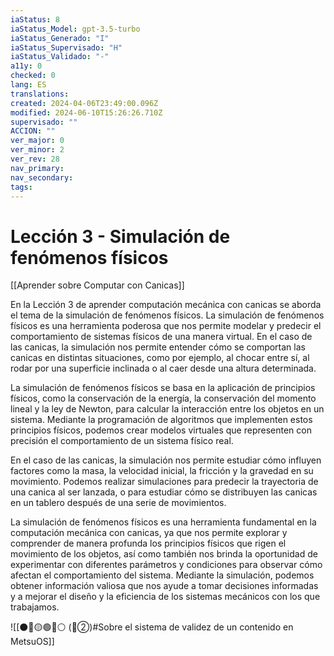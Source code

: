 ```yaml
---
iaStatus: 8
iaStatus_Model: gpt-3.5-turbo
iaStatus_Generado: "I"
iaStatus_Supervisado: "H"
iaStatus_Validado: "-"
a11y: 0
checked: 0
lang: ES
translations: 
created: 2024-04-06T23:49:00.096Z
modified: 2024-06-10T15:26:26.710Z
supervisado: ""
ACCION: ""
ver_major: 0
ver_minor: 2
ver_rev: 28
nav_primary: 
nav_secondary: 
tags:
---
```

# Lección 3 - Simulación de fenómenos físicos

[[Aprender sobre Computar con Canicas]]

En la Lección 3 de aprender computación mecánica con canicas se aborda el tema de la simulación de fenómenos físicos. La simulación de fenómenos físicos es una herramienta poderosa que nos permite modelar y predecir el comportamiento de sistemas físicos de una manera virtual. En el caso de las canicas, la simulación nos permite entender cómo se comportan las canicas en distintas situaciones, como por ejemplo, al chocar entre sí, al rodar por una superficie inclinada o al caer desde una altura determinada.

La simulación de fenómenos físicos se basa en la aplicación de principios físicos, como la conservación de la energía, la conservación del momento lineal y la ley de Newton, para calcular la interacción entre los objetos en un sistema. Mediante la programación de algoritmos que implementen estos principios físicos, podemos crear modelos virtuales que representen con precisión el comportamiento de un sistema físico real.

En el caso de las canicas, la simulación nos permite estudiar cómo influyen factores como la masa, la velocidad inicial, la fricción y la gravedad en su movimiento. Podemos realizar simulaciones para predecir la trayectoria de una canica al ser lanzada, o para estudiar cómo se distribuyen las canicas en un tablero después de una serie de movimientos.

La simulación de fenómenos físicos es una herramienta fundamental en la computación mecánica con canicas, ya que nos permite explorar y comprender de manera profunda los principios físicos que rigen el movimiento de los objetos, así como también nos brinda la oportunidad de experimentar con diferentes parámetros y condiciones para observar cómo afectan el comportamiento del sistema. Mediante la simulación, podemos obtener información valiosa que nos ayude a tomar decisiones informadas y a mejorar el diseño y la eficiencia de los sistemas mecánicos con los que trabajamos.

![[⚫🔴🟡🟢🔵⚪ (🔴②)#Sobre el sistema de validez de un contenido en MetsuOS]]
